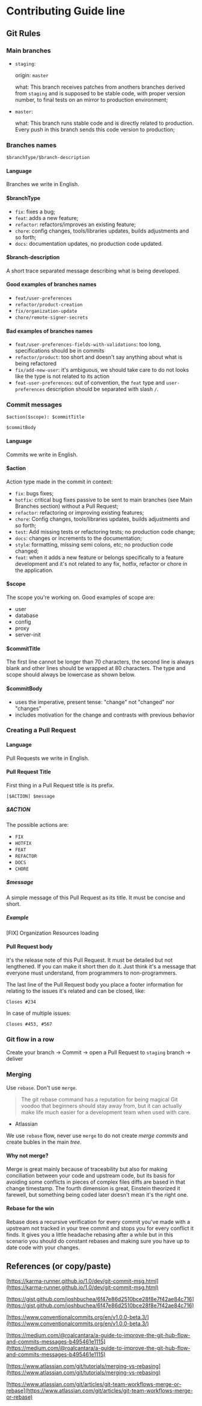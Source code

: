 # Contributing Guide line

## Git Rules

### Main branches

- `staging`:

    origin: `master`

    what: This branch receives patches from anothers branches derived from `staging` and is supposed to be stable code, with proper version number, to final tests on an mirror to production environment;

- `master`:

    what: This branch runs stable code and is directly related to production. Every push in this branch sends this code version to production;

### Branches names

`$branchType/$branch-description`

#### Language

Branches we write in English.

#### $branchType

- `fix`: fixes a bug;
- `feat`: adds a new feature;
- `refactor`: refactors/improves an existing feature;
- `chore`: config changes, tools/libraries updates, builds adjustments and so forth;
- `docs`: documentation updates, no production code updated.

#### $branch-description

A short trace separated message describing what is being developed.

#### Good examples of branches names

- `feat/user-preferences`
- `refactor/product-creation`
- `fix/organization-update`
- `chore/remote-signer-secrets`

#### Bad examples of branches names

- `feat/user-preferences-fields-with-validations`: too long, specifications should be in commits
- `refactor/product`: too short and doesn't say anything about what is being refactored
- `fix/add-new-user`: it's ambiguous, we should take care to do not looks like the type is not related to its action
- `feat-user-preferences`: out of convention, the `feat` type and `user-preferences` description should be separated with slash `/`.

### Commit messages

    $action($scope): $commitTitle

    $commitBody

#### Language

Commits we write in English.

#### $action

Action type made in the commit in context:

- `fix`: bugs fixes;
- `hotfix`: critical bug fixes passive to be sent to main branches (see Main Branches section) without a Pull Request;
- `refactor`: refactoring or improving existing features;
- `chore`: Config changes, tools/libraries updates, builds adjustments and so forth;
- `test`: Add missing tests or refactoring tests; no production code change;
- `docs`: changes or increments to the documentation;
- `style`: formatting, missing semi colons, etc; no production code changed;
- `feat`: when it adds a new feature or belongs specifically to a feature development and it's not related to any fix, hotfix, refactor or chore in the application.

#### $scope

The scope you're working on. Good examples of scope are:

- user
- database
- config
- proxy
- server-init

#### $commitTitle

The first line cannot be longer than 70 characters, the second line is always blank and other lines should be wrapped at 80 characters. The type and scope should always be lowercase as shown below.

#### $commitBody

- uses the imperative, present tense: "change" not "changed" nor "changes"
- includes motivation for the change and contrasts with previous behavior

### Creating a Pull Request

#### Language

Pull Requests we write in English.

#### Pull Request Title

First thing in a Pull Request title is its prefix.

`[$ACTION] $message`

##### $ACTION

The possible actions are:

- `FIX`
- `HOTFIX`
- `FEAT`
- `REFACTOR`
- `DOCS`
- `CHORE`

##### $message

A simple message of this Pull Request as its title. It must be concise and short.

##### Example

[FIX] Organization Resources loading

#### Pull Request body

It's the release note of this Pull Request. It must be detailed but not lengthened. If you can make it short then do it. Just think it's a message that everyone must understand, from programmers to non-programmers.

The last line of the Pull Request body you place a footer information for relating to the issues it's related and can be closed, like:

```
Closes #234
```

In case of multiple issues:

```
Closes #453, #567
```

### Git flow in a row

Create your branch → Commit → open a Pull Request to `staging` branch → deliver

### Merging

Use `rebase`. Don't use `merge`.

> The git rebase command has a reputation for being magical Git voodoo that beginners should stay away from, but it can actually make life much easier for a development team when used with care.
- Atlassian

We use `rebase` flow, never use `merge` to do not create *merge commits* and create bubles in the main *tree*.

#### Why not merge?

Merge is great mainly because of traceability but also for making conciliation between your code and upstream code, but its basis for avoiding some conflicts in pieces of complex files diffs are based in that change timestamp. The fourth dimension is great, Einstein theorized it farewell, but something being coded later doesn't mean it's the right one.

#### Rebase for the win

Rebase does a recursive verification for every commit you've made with a upstream not tracked in your tree commit and stops you for every conflict it finds. It gives you a little headache rebasing after a while but in this scenario you should do constant rebases and making sure you have up to date code with your changes.

## References (or copy/paste)

[https://karma-runner.github.io/1.0/dev/git-commit-msg.html](https://karma-runner.github.io/1.0/dev/git-commit-msg.html)

[https://gist.github.com/joshbuchea/6f47e86d2510bce28f8e7f42ae84c716](https://gist.github.com/joshbuchea/6f47e86d2510bce28f8e7f42ae84c716)

[https://www.conventionalcommits.org/en/v1.0.0-beta.3/](https://www.conventionalcommits.org/en/v1.0.0-beta.3/)

[https://medium.com/@roalcantara/a-guide-to-improve-the-git-hub-flow-and-commits-messages-b495461e1115](https://medium.com/@roalcantara/a-guide-to-improve-the-git-hub-flow-and-commits-messages-b495461e1115)

[https://www.atlassian.com/git/tutorials/merging-vs-rebasing](https://www.atlassian.com/git/tutorials/merging-vs-rebasing)

[https://www.atlassian.com/git/articles/git-team-workflows-merge-or-rebase](https://www.atlassian.com/git/articles/git-team-workflows-merge-or-rebase)

